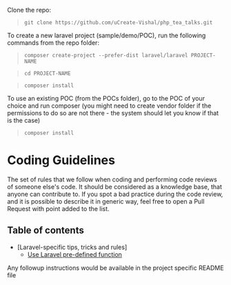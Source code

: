 Clone the repo:
> ```git clone https://github.com/uCreate-Vishal/php_tea_talks.git ```

To create a new laravel project (sample/demo/POC), run the following commands from the repo folder:

> ```composer create-project --prefer-dist laravel/laravel PROJECT-NAME```

> ```cd PROJECT-NAME```

> ```composer install```

To use an existing POC (from the POCs folder), go to the POC of your choice and run composer (you might need to create vendor folder if the permissions to do so are not there - the system should let you know if that is the case)

> ```composer install```

# Coding Guidelines
The set of rules that we follow when coding and performing code reviews of someone else's code.
It should be considered as a knowledge base, that anyone can contribute to.
If you spot a bad practice during the code review, and it is possible to describe it in generic way,
feel free to open a Pull Request with point added to the list.

## Table of contents

* [Laravel-specific tips, tricks and rules]
  - [Use Laravel pre-defined function](https://github.com/uCreate-Vishal/php_tea_talks/tree/master/POCs/examples-of-predefined-functions)



Any followup instructions would be available in the project specific README file

